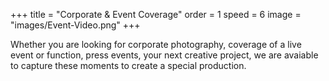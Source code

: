 +++
title = "Corporate & Event Coverage"
order = 1
speed = 6
image = "images/Event-Video.png"
+++

Whether you are looking for corporate photography, coverage of a live event or function, press events, your next creative project, we are avaiable to capture these moments to create a special production.
